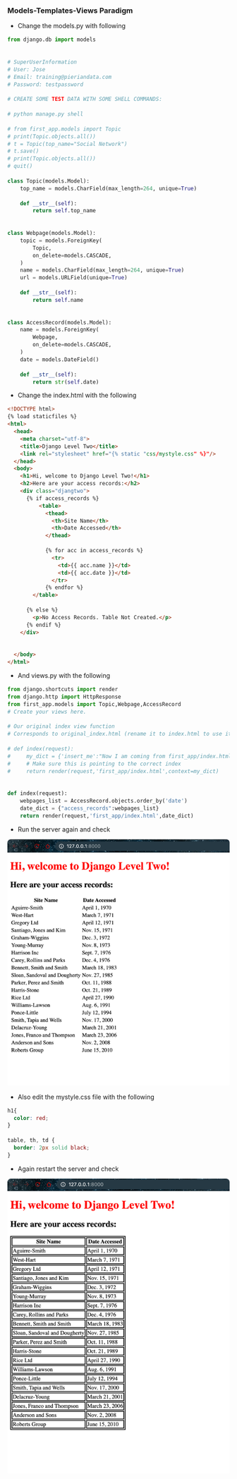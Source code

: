 ### Models-Templates-Views Paradigm

- Change the models.py with following
```python
from django.db import models


# SuperUserInformation
# User: Jose
# Email: training@pieriandata.com
# Password: testpassword

# CREATE SOME TEST DATA WITH SOME SHELL COMMANDS:

# python manage.py shell

# from first_app.models import Topic
# print(Topic.objects.all())
# t = Topic(top_name="Social Network")
# t.save()
# print(Topic.objects.all())
# quit()

class Topic(models.Model):
    top_name = models.CharField(max_length=264, unique=True)

    def __str__(self):
        return self.top_name


class Webpage(models.Model):
    topic = models.ForeignKey(
        Topic,
        on_delete=models.CASCADE,
    )
    name = models.CharField(max_length=264, unique=True)
    url = models.URLField(unique=True)

    def __str__(self):
        return self.name


class AccessRecord(models.Model):
    name = models.ForeignKey(
        Webpage,
        on_delete=models.CASCADE,
    )
    date = models.DateField()

    def __str__(self):
        return str(self.date)

```

- Change the index.html with the following
```html
<!DOCTYPE html>
{% load staticfiles %}
<html>
  <head>
    <meta charset="utf-8">
    <title>Django Level Two</title>
    <link rel="stylesheet" href="{% static "css/mystyle.css" %}"/>
  </head>
  <body>
    <h1>Hi, welcome to Django Level Two!</h1>
    <h2>Here are your access records:</h2>
    <div class="djangtwo">
      {% if access_records %}
          <table>
            <thead>
              <th>Site Name</th>
              <th>Date Accessed</th>
            </thead>

            {% for acc in access_records %}
              <tr>
                <td>{{ acc.name }}</td>
                <td>{{ acc.date }}</td>
              </tr>
            {% endfor %}
        </table>

      {% else %}
        <p>No Access Records. Table Not Created.</p>
      {% endif %}
    </div>


  </body>
</html>
```

- And views.py with the following
```python
from django.shortcuts import render
from django.http import HttpResponse
from first_app.models import Topic,Webpage,AccessRecord
# Create your views here.

# Our original index view function
# Corresponds to original_index.html (rename it to index.html to use it!)

# def index(request):
#     my_dict = {'insert_me':"Now I am coming from first_app/index.html!"}
#     # Make sure this is pointing to the correct index
#     return render(request,'first_app/index.html',context=my_dict)


def index(request):
    webpages_list = AccessRecord.objects.order_by('date')
    date_dict = {"access_records":webpages_list}
    return render(request,'first_app/index.html',date_dict)

```



- Run the server again and check

![](https://github.com/codeaprendiz/_assets/blob/master/html-css-kitchen/django-model-template-view-paradigm.png)

- Also edit the mystyle.css file with the following
```css
h1{
  color: red;
}

table, th, td {
  border: 2px solid black;
}
```

- Again restart the server and check

![](https://github.com/codeaprendiz/_assets/blob/master/html-css-kitchen/django-model-view-paradigm-part2.png)